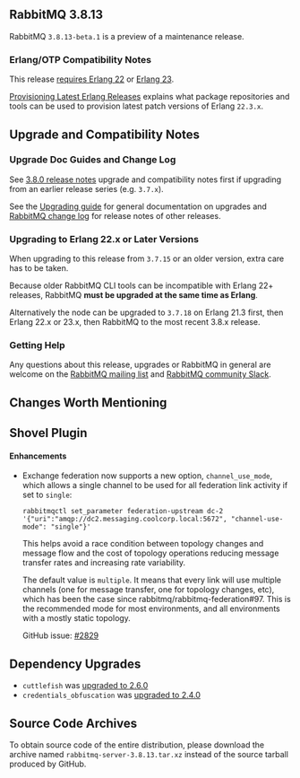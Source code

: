 ## RabbitMQ 3.8.13

RabbitMQ `3.8.13-beta.1` is a preview of a maintenance release.

### Erlang/OTP Compatibility Notes

This release [requires Erlang 22](https://www.rabbitmq.com/which-erlang.html) or
[Erlang 23](http://blog.erlang.org/OTP-23-Highlights/).

[Provisioning Latest Erlang Releases](https://www.rabbitmq.com/which-erlang.html#erlang-repositories) explains
what package repositories and tools can be used to provision latest patch versions of Erlang `22.3.x`.


## Upgrade and Compatibility Notes

### Upgrade Doc Guides and Change Log

See [3.8.0 release notes](https://github.com/rabbitmq/rabbitmq-server/releases/tag/v3.8.0) upgrade and
compatibility notes first if upgrading from an earlier release series (e.g. `3.7.x`).

See the [Upgrading guide](https://www.rabbitmq.com/upgrade.html) for general documentation on upgrades and
[RabbitMQ change log](https://www.rabbitmq.com/changelog.html) for release notes of other releases.

### Upgrading to Erlang 22.x or Later Versions

When upgrading to this release from `3.7.15` or an older version, extra care has to be taken.

Because older RabbitMQ CLI tools can be incompatible with Erlang 22+ releases,
RabbitMQ **must be upgraded at the same time as Erlang**.

Alternatively the node can be upgraded to `3.7.18` on Erlang 21.3 first,
then Erlang 22.x or 23.x, then RabbitMQ to the most recent 3.8.x release.

### Getting Help

Any questions about this release, upgrades or RabbitMQ in general are welcome on the [RabbitMQ mailing list](https://groups.google.com/forum/#!forum/rabbitmq-users)
and [RabbitMQ community Slack](https://rabbitmq-slack.herokuapp.com/).


## Changes Worth Mentioning

## Shovel Plugin

#### Enhancements

 * Exchange federation now supports a new option, `channel_use_mode`, which allows a single
   channel to be used for all federation link activity if set to `single`:

   ``` shell
   rabbitmqctl set_parameter federation-upstream dc-2 '{"uri":"amqp://dc2.messaging.coolcorp.local:5672", "channel-use-mode": "single"}'
   ```

   This helps avoid a race condition between topology changes and message flow
   and the cost of topology operations reducing message transfer rates and increasing
   rate variability.

   The default value is `multiple`. It means that every link will use multiple channels (one for message transfer,
   one for topology changes, etc), which has been the case since rabbitmq/rabbitmq-federation#97.
   This is the recommended mode for most environments, and all environments with a mostly static topology.

   GitHub issue: [#2829](https://github.com/rabbitmq/rabbitmq-server/pull/2829)


## Dependency Upgrades

 * `cuttlefish` was [upgraded to 2.6.0](https://github.com/kyorai/cuttlefish/compare/v2.4.0..v2.6.0)
 * `credentials_obfuscation` was [upgraded to 2.4.0](https://github.com/rabbitmq/credentials-obfuscation/blob/master/ChangeLog.md#changes-between-230-and-240-february-18-2021)


## Source Code Archives

To obtain source code of the entire distribution, please download the archive named `rabbitmq-server-3.8.13.tar.xz`
instead of the source tarball produced by GitHub.
